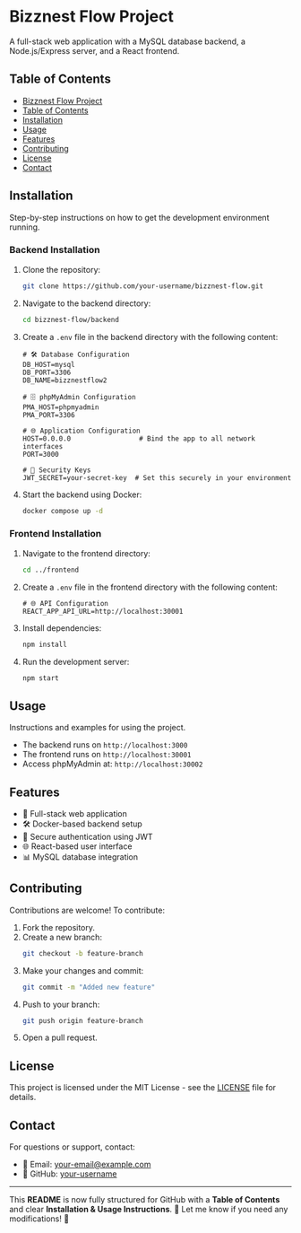 # Bizznest Flow Project

A full-stack web application with a MySQL database backend, a Node.js/Express server, and a React frontend.

## Table of Contents

- [Bizznest Flow Project](#bizznest-flow-project)
- [Table of Contents](#table-of-contents)
- [Installation](#installation)
- [Usage](#usage)
- [Features](#features)
- [Contributing](#contributing)
- [License](#license)
- [Contact](#contact)

## Installation

Step-by-step instructions on how to get the development environment running.

### Backend Installation

1. Clone the repository:
    ```sh
    git clone https://github.com/your-username/bizznest-flow.git
    ```
2. Navigate to the backend directory:
    ```sh
    cd bizznest-flow/backend
    ```
3. Create a `.env` file in the backend directory with the following content:
    ```env
    # 🛠 Database Configuration
    DB_HOST=mysql
    DB_PORT=3306
    DB_NAME=bizznestflow2

    # 🗄️ phpMyAdmin Configuration
    PMA_HOST=phpmyadmin
    PMA_PORT=3306

    # 🌐 Application Configuration
    HOST=0.0.0.0                 # Bind the app to all network interfaces
    PORT=3000

    # 🔐 Security Keys
    JWT_SECRET=your-secret-key  # Set this securely in your environment
    ```
4. Start the backend using Docker:
    ```sh
    docker compose up -d
    ```

### Frontend Installation

1. Navigate to the frontend directory:
    ```sh
    cd ../frontend
    ```
2. Create a `.env` file in the frontend directory with the following content:
    ```env
    # 🌐 API Configuration
    REACT_APP_API_URL=http://localhost:30001
    ```
3. Install dependencies:
    ```sh
    npm install
    ```
4. Run the development server:
    ```sh
    npm start
    ```

## Usage

Instructions and examples for using the project.

- The backend runs on `http://localhost:3000`
- The frontend runs on `http://localhost:30001`
- Access phpMyAdmin at: `http://localhost:30002`

## Features

- 🚀 Full-stack web application
- 🛠 Docker-based backend setup
- 🔐 Secure authentication using JWT
- 🌐 React-based user interface
- 📊 MySQL database integration

## Contributing

Contributions are welcome! To contribute:

1. Fork the repository.
2. Create a new branch:
    ```sh
    git checkout -b feature-branch
    ```
3. Make your changes and commit:
    ```sh
    git commit -m "Added new feature"
    ```
4. Push to your branch:
    ```sh
    git push origin feature-branch
    ```
5. Open a pull request.

## License

This project is licensed under the MIT License - see the [LICENSE](LICENSE) file for details.

## Contact

For questions or support, contact:
- 📧 Email: your-email@example.com
- 🔗 GitHub: [your-username](https://github.com/your-username)

---

This **README** is now fully structured for GitHub with a **Table of Contents** and clear **Installation & Usage Instructions**. 🚀 Let me know if you need any modifications! 🎉



